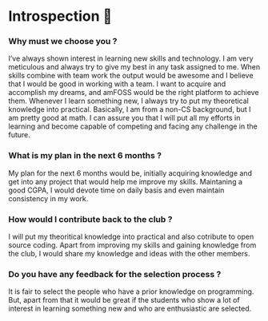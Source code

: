 # Introspection 📖
### Why must we choose you ?
I’ve always shown interest in learning new skills and technology. I am very meticulous and always try to give my best in any task assigned to me. When skills combine with team work the output would be awesome and I believe that I would be good in working with a team. 
I want to acquire and accomplish my dreams, and amFOSS would be the right platform to achieve them.
Whenever I learn something new, I always try to put my theoretical knowledge into practical.
Basically, I am from a non-CS background, but I am pretty good at math. I can assure you that I will put all my efforts in learning and become capable of competing and facing any challenge in the future.

### What is my plan in the next 6 months ?
My plan for the next 6 months would be, initially acquiring knowledge and get into any project that would help me improve my skills.
Maintaning a good CGPA, I would devote time on daily basis and even maintain consistency in my work.

### How would I contribute back to the club ?
I will put my theoritical knowledge into practical and also cotribute to open source coding. Apart from improving my skills and gaining knowledge from the club, I would share my knowledge and ideas with the other members. 

### Do you have any feedback for the selection process ?
It is fair to select the people who have a prior knowledge on programming. But, apart from that it would be great if the students who show a lot of interest in learning something new and who are enthusiastic are selected. 

